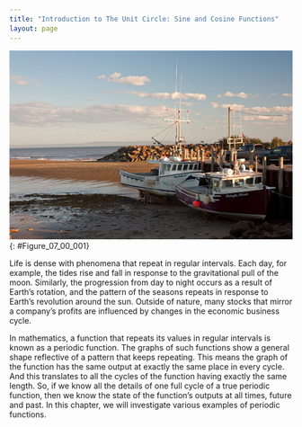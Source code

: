 ```yaml
---
title: "Introduction to The Unit Circle: Sine and Cosine Functions"
layout: page
---
```



<?cnx.eoc class="key-equations" title="Key Equations"?>

<?cnx.eoc class="key-concepts" title="Key Concepts"?>

<?cnx.eoc class="review-exercises" title="Review Exercises"?>

<?cnx.eoc class="practice-test" title="Practice Test"?>

<?cnx.answers class="try"?>

<?cnx.answers class="section-exercises"?>

 ![Two boats at a dock during low tide](../resources/CNX_Precalc_Figure_05_00_001.jpg "The tide rises and falls at regular, predictable intervals. (credit: Andrea Schaffer, Flickr)"){: #Figure_07_00_001}

Life is dense with phenomena that repeat in regular intervals. Each day, for example, the tides rise and fall in response to the gravitational pull of the moon. Similarly, the progression from day to night occurs as a result of Earth’s rotation, and the pattern of the seasons repeats in response to Earth’s revolution around the sun. Outside of nature, many stocks that mirror a company’s profits are influenced by changes in the economic business cycle.

In mathematics, a function that repeats its values in regular intervals is known as a periodic function. The graphs of such functions show a general shape reflective of a pattern that keeps repeating. This means the graph of the function has the same output at exactly the same place in every cycle. And this translates to all the cycles of the function having exactly the same length. So, if we know all the details of one full cycle of a true periodic function, then we know the state of the function’s outputs at all times, future and past. In this chapter, we will investigate various examples of periodic functions.

